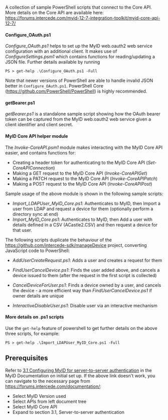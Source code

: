 A collection of sample PowerShell scripts that connect to the Core API.
More details on the Core API are available here: https://forums.intercede.com/myid-12-7-integration-toolkit/myid-core-api-12-7/

#### Configure_OAuth.ps1
_Configure_OAuth.ps1_ helps to set up the MyID web.oauth2 web service configuration with an additional client. It makes use of _ConfigureSettings.psm1_ which contains functions for reading/updating a JSON file.
Further details available by running
```
PS > get-help .\Configure_OAuth.ps1 -Full
```

Note that newer versions of PowerShell are able to handle invalid JSON better in `Configure_OAuth.ps1`. PowerShell Core (https://github.com/PowerShell/PowerShell) is highly recommended.

#### getBearer.ps1
_getBearer.ps1_ is a standalone sample script showing how the OAuth bearer token can be captured from the MyID web.oauth2 web service given a client identifier and client secret.

#### MyID Core API helper module
The _Invoke-CoreAPI.psm1_ module makes interacting with the MyID Core API easier, and contains functions for:
- Creating a header token for authenticating to the MyID Core API (_Set-CoreAPIConnection_)
- Making a GET request to the MyID Core API (_Invoke-CoreAPIGet_)
- Making a PATCH request to the MyID Core API (_Invoke-CoreAPIPatch_)
- Making a POST request to the MyID Core API (_Invoke-CoreAPIPost_)

Sample usage of the above module is shown in the following sample scripts:
- _Import_LDAPUser_MyID_Core.ps1_: Authenticates to MyID, then Import a user from LDAP and request a device for them (optionally perform a directory sync at end)
- _Import_MyID_Core.ps1_: Authenticates to MyID, then Add a user with details defined in a CSV (ACastle2.CSV) and then request a device for that user.

The following scripts duplicate the behaviour of the https://github.com/intercede-sdk/manageDevice project, converting JavaScript code to PowerShell:
- _AddUserCreateRequest.ps1_: Adds a user and creates a request for them
- _FindUserCancelDevice.ps1_: Finds the user added above, and cancels a device issued to them (after the request in the first script is collected)

- _CancelDeviceForUser.ps1_: Finds a device owned by a user, and cancels the device - a more efficient way than _FindUserCancelDevice.ps1_ if owner details are unique

- _InteractiveDisableUser.ps1_: Disable user via an interactive mechanism


#### More details on .ps1 scripts
Use the `get-help` feature of powershell to get further details on the above three scripts, for example:

```
PS > get-help .\Import_LDAPUser_MyID_Core.ps1 -Full
```



## Prerequisites

Refer to [3.1 Configuring MyID for server-to-server authentication](https://forums.intercede.com/wp-content/uploads/Flare/MyID-v1207-ent/index.htm#MyID%20Core%20API/Authentication/Configuring%20MyID%20for%20server-to-server%20authentication.htm?TocPath=APIs%257CMyID%2520Core%2520API%257C3%2520Server-to-server%2520authentication%257C_____1) in the MyID Documentation on initial set up.
If the above link doesn't work, you can navigate to the necessary page from https://forums.intercede.com/documentation/:
* Select MyID Version used
* Select APIs from left document tree
* Select MyID Core API
* Expand to section 3.1, Server-to-server authentication